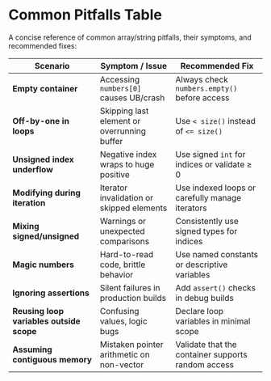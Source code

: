 ﻿# Common Pitfalls Table

A concise reference of common array/string pitfalls, their symptoms, and recommended fixes:

| Scenario                                 | Symptom / Issue                             | Recommended Fix                                    |
|------------------------------------------|---------------------------------------------|----------------------------------------------------|
| **Empty container**                      | Accessing `numbers[0]` causes UB/crash      | Always check `numbers.empty()` before access       |
| **Off-by-one in loops**                  | Skipping last element or overrunning buffer | Use `< size()` instead of `<= size()`              |
| **Unsigned index underflow**             | Negative index wraps to huge positive       | Use signed `int` for indices or validate ≥ 0       |
| **Modifying during iteration**           | Iterator invalidation or skipped elements   | Use indexed loops or carefully manage iterators    |
| **Mixing signed/unsigned**               | Warnings or unexpected comparisons          | Consistently use signed types for indices          |
| **Magic numbers**                        | Hard-to-read code, brittle behavior         | Use named constants or descriptive variables       |
| **Ignoring assertions**                  | Silent failures in production builds        | Add `assert()` checks in debug builds              |
| **Reusing loop variables outside scope** | Confusing values, logic bugs                | Declare loop variables in minimal scope            |
| **Assuming contiguous memory**           | Mistaken pointer arithmetic on non-vector   | Validate that the container supports random access |
